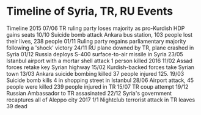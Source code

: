 # Timeline of Syria, TR, RU Events

Timeline
   2015
     07/06 TR ruling party loses majority as pro-Kurdish HDP gains seats
     10/10 Suicide bomb attack Ankara bus station, 103 people lost their lives, 238 people
     01/11 Ruling party regains parliamentary majority following a 'shock' victory
     24/11 RU plane downed by TR, plane crashed in Syria
     01/12 Russia deploys S-400 surface-to-air missile in Syria
     23/05 Istanbul airport with a mortar shell attack 1 person killed 
   2016
     11/02 Assad forces retake key Syrian highway
     15/02 Kurdish-backed forces take Syrian town
     13/03 Ankara suicide bombing killed  37 people injured 125.
     19/03 Suicide bomb kills 4 in shopping street in Istanbul
     28/06 Airport attack, 45 people were killed 239 people injured in TR
     15/07 TR coup attempt 
     19/12 Russian Ambassador to TR assasinated
     22/12 Syria's government recaptures all of Aleppo city
   2017
     1/1 Nightclub terrorist attack in TR leaves 39 dead




